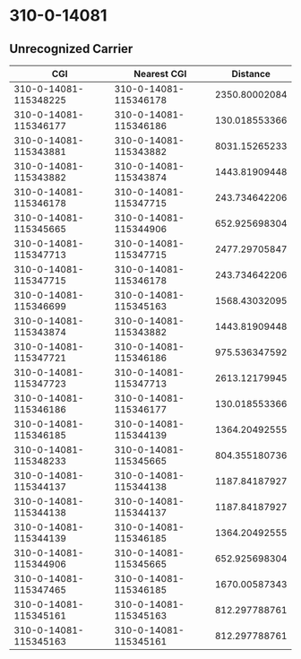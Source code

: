 # 310-0-14081
## Unrecognized Carrier


| CGI | Nearest CGI | Distance |
|-----|-------------|----------|
| 310-0-14081-115348225 | 310-0-14081-115346178 | 2350.80002084 |
| 310-0-14081-115346177 | 310-0-14081-115346186 | 130.018553366 |
| 310-0-14081-115343881 | 310-0-14081-115343882 | 8031.15265233 |
| 310-0-14081-115343882 | 310-0-14081-115343874 | 1443.81909448 |
| 310-0-14081-115346178 | 310-0-14081-115347715 | 243.734642206 |
| 310-0-14081-115345665 | 310-0-14081-115344906 | 652.925698304 |
| 310-0-14081-115347713 | 310-0-14081-115347715 | 2477.29705847 |
| 310-0-14081-115347715 | 310-0-14081-115346178 | 243.734642206 |
| 310-0-14081-115346699 | 310-0-14081-115345163 | 1568.43032095 |
| 310-0-14081-115343874 | 310-0-14081-115343882 | 1443.81909448 |
| 310-0-14081-115347721 | 310-0-14081-115346186 | 975.536347592 |
| 310-0-14081-115347723 | 310-0-14081-115347713 | 2613.12179945 |
| 310-0-14081-115346186 | 310-0-14081-115346177 | 130.018553366 |
| 310-0-14081-115346185 | 310-0-14081-115344139 | 1364.20492555 |
| 310-0-14081-115348233 | 310-0-14081-115345665 | 804.355180736 |
| 310-0-14081-115344137 | 310-0-14081-115344138 | 1187.84187927 |
| 310-0-14081-115344138 | 310-0-14081-115344137 | 1187.84187927 |
| 310-0-14081-115344139 | 310-0-14081-115346185 | 1364.20492555 |
| 310-0-14081-115344906 | 310-0-14081-115345665 | 652.925698304 |
| 310-0-14081-115347465 | 310-0-14081-115346185 | 1670.00587343 |
| 310-0-14081-115345161 | 310-0-14081-115345163 | 812.297788761 |
| 310-0-14081-115345163 | 310-0-14081-115345161 | 812.297788761 |
